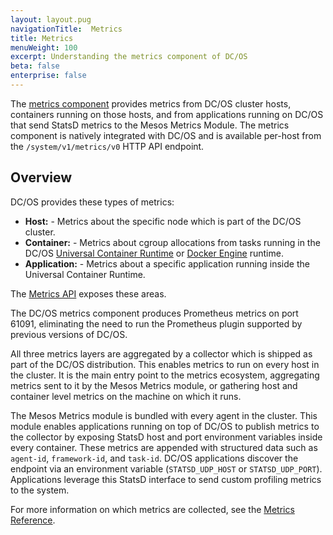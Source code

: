 ```yaml
---
layout: layout.pug
navigationTitle:  Metrics
title: Metrics
menuWeight: 100
excerpt: Understanding the metrics component of DC/OS
beta: false
enterprise: false
---
```


<!-- The source repo for this topic is https://github.com/dcos/dcos-docs-site -->

The [metrics component](/dcos/1.11/overview/architecture/components/#dcos-metrics) provides metrics from DC/OS cluster hosts, containers running on those hosts, and from applications running on DC/OS that send StatsD metrics to the Mesos Metrics Module. The metrics component is natively integrated with DC/OS and is available per-host from the `/system/v1/metrics/v0` HTTP API endpoint.

## Overview
DC/OS provides these types of metrics:

* **Host:** - Metrics about the specific node which is part of the DC/OS cluster.
* **Container:** - Metrics about cgroup allocations from tasks running in the DC/OS [Universal Container Runtime](/dcos/1.11/deploying-services/containerizers/ucr/) or [Docker Engine](/dcos/1.11/deploying-services/containerizers/docker-containerizer/) runtime.
* **Application:** - Metrics about a specific application running inside the Universal Container Runtime.

The [Metrics API](/dcos/1.11/metrics/metrics-api/) exposes these areas.

The DC/OS metrics component produces Prometheus metrics on port 61091, eliminating the need to run the Prometheus plugin supported by previous versions of DC/OS.

All three metrics layers are aggregated by a collector which is shipped as part of the DC/OS distribution. This enables metrics to run on every host in the cluster. It is the main entry point to the metrics ecosystem, aggregating metrics sent to it by the Mesos Metrics module, or gathering host and container level metrics on the machine on which it runs.

The Mesos Metrics module is bundled with every agent in the cluster. This module enables applications running on top of DC/OS to publish metrics to the collector by exposing StatsD host and port environment variables inside every container. These metrics are appended with structured data such as `agent-id`, `framework-id`, and `task-id`. DC/OS applications discover the endpoint via an environment variable (`STATSD_UDP_HOST` or `STATSD_UDP_PORT`). Applications leverage this StatsD interface to send custom profiling metrics to the system.

For more information on which metrics are collected, see the [Metrics Reference](/dcos/1.11/metrics/reference/).
